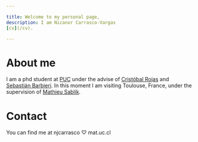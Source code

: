 ```yaml
---

title: Welcome to my personal page,
description: I am Nicanor Carrasco-Vargas
[cv](/cv).

---
```


# About me

I am a phd student at [PUC](mat.uc.cl) under the advise of [Cristóbal Rojas](https://www.mat.uc.cl/personas/perfil/cristobal.rojas) and [Sebastián Barbieri](http://www.sbarbieri.usach.cl/). In this moment I am visiting Toulouse, France, under the supervision of [Mathieu Sablik](https://www.math.univ-toulouse.fr/~msablik/).  

# Contact
You can find me at njcarrasco ♡ mat.uc.cl
